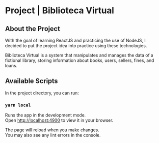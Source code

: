 # Project | Biblioteca Virtual

## About the Project

<p>With the goal of learning ReactJS and practicing the use of NodeJS, I decided to put the project idea into practice using these technologies.</p>
<p>Biblioteca Virtual is a system that manipulates and manages the data of a fictional library, storing information about books, users, sellers, fines, and loans.</p>

## Available Scripts

In the project directory, you can run:

### `yarn local`

Runs the app in the development mode.\
Open [http://localhost:4900](http://localhost:4900) to view it in your browser.

The page will reload when you make changes.\
You may also see any lint errors in the console.
